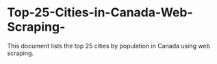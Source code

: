 # Top-25-Cities-in-Canada-Web-Scraping-
This document lists the top 25 cities by population in Canada using web scraping.
